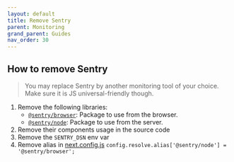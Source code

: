 ```yaml
---
layout: default
title: Remove Sentry
parent: Monitoring
grand_parent: Guides
nav_order: 30
---
```


## How to remove Sentry

> You may replace Sentry by another monitoring tool of your choice. Make sure it is JS universal-friendly though.

1. Remove the following libraries:
    - [`@sentry/browser`](https://www.npmjs.com/package/@sentry/browser): Package to use from the browser.
    - [`@sentry/node`](https://www.npmjs.com/package/@sentry/node): Package to use from the server.
1. Remove their components usage in the source code
1. Remove the `SENTRY_DSN` env var
1. Remove alias in [next.config.js](next.config.js) `config.resolve.alias['@sentry/node'] = '@sentry/browser';`
